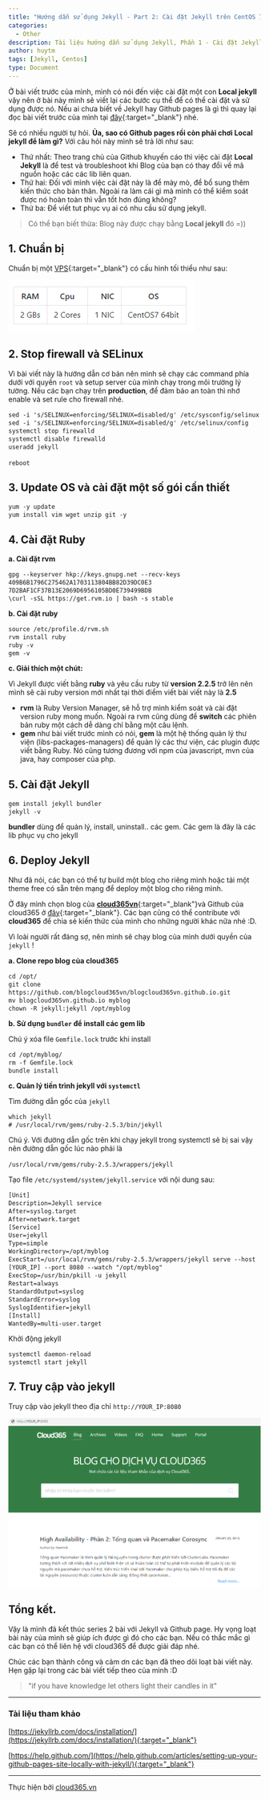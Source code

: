 ```yaml
---
title: "Hướng dẫn sử dụng Jekyll - Part 2: Cài đặt Jekyll trên CentOS 7"
categories:
  - Other
description: Tài liệu hướng dẫn sử dụng Jekyll, Phần 1 - Cài đặt Jekyll trên CentOS 7
author: huytm
tags: [Jekyll, Centos]
type: Document
---
```


Ở bài viết trước của mình, mình có nói đến việc cài đặt một con **Local jekyll** vậy nên ở bài này mình sẽ viết lại các bước cụ thể để có thể cài đặt và sử dụng được nó. Nếu ai chưa biết về Jekyll hay Github pages là gì thì quay lại đọc bài viết trước của mình tại [đây](https://blog.cloud365.vn/other/huong-dan-su-dung-Jekyll-Part1-Github-pages/){:target="_blank"} nhé. 

Sẽ có nhiều người tự hỏi. __Ủa, sao có Github pages rồi còn phải chơi **Local jekyll** để làm gì?__ Với câu hỏi này mình sẽ trả lời như sau: 
- Thứ nhất: Theo trang chủ của Github khuyến cáo thì việc cài đặt __Local Jekyll__ là để test và troubleshoot khi Blog của bạn có thay đổi về mã nguồn hoặc các các lib liên quan.
- Thứ hai: Đối với mình việc cài đặt này là để mày mò, để bổ sung thêm kiến thức cho bản thân. Ngoài ra làm cái gì mà mình có thể kiểm soát được nó hoàn toàn thì vẫn tốt hơn đúng không?
- Thứ ba: Để viết tut phục vụ ai có nhu cầu sử dụng jekyll.

> Có thể bạn biết thừa: Blog này được chạy bằng **Local jekyll** đó =))

## 1. Chuẩn bị

Chuẩn bị một [VPS](https://cloud365.vn/){:target="_blank"} có cấu hình tối thiểu như sau:

![](/images/img-jekyll/image1.png)

## 2. Stop firewall và SELinux

Vì bài viết này là hướng dẫn cơ bản nên mình sẽ chạy các command phía dưới với quyền `root` và setup server của mình chạy trong môi trường lý tường. Nếu các bạn chạy trên __production__, để đảm bảo an toàn thì nhớ enable và set rule cho firewall nhé.

```
sed -i 's/SELINUX=enforcing/SELINUX=disabled/g' /etc/sysconfig/selinux
sed -i 's/SELINUX=enforcing/SELINUX=disabled/g' /etc/selinux/config
systemctl stop firewalld
systemctl disable firewalld
useradd jekyll

reboot
```

## 3. Update OS và cài đặt một số gói cần thiết

```
yum -y update
yum install vim wget unzip git -y
```

## 4. Cài đặt Ruby

__a. Cài đặt rvm__
```
gpg --keyserver hkp://keys.gnupg.net --recv-keys 409B6B1796C275462A1703113804BB82D39DC0E3 7D2BAF1CF37B13E2069D6956105BD0E739499BDB
\curl -sSL https://get.rvm.io | bash -s stable
```
__b. Cài đặt ruby__

```
source /etc/profile.d/rvm.sh
rvm install ruby
ruby -v
gem -v
```

__c. Giải thích một chút:__

Vì Jekyll được viết bằng __ruby__ và yêu cầu ruby từ __version 2.2.5__ trở lên nên mình sẽ cài ruby version mới nhất tại thời điểm viết bài viết này là __2.5__
- **rvm** là Ruby Version Manager, sẽ hỗ trợ mình kiểm soát và cài đặt version ruby mong muốn. Ngoài ra rvm cũng dùng để **switch** các phiên bản ruby một cách dễ dàng chỉ bằng một câu lệnh.
- **gem** như bài viết trước mình có nói, __gem__ là một hệ thống quản lý thư viện (libs-packages-managers) để quản lý các thư viện, các plugin được viết bằng Ruby. Nó cũng tương đương với npm của javascript, mvn của java, hay composer của php.

## 5. Cài đặt Jekyll

```
gem install jekyll bundler
jekyll -v
```

__bundler__ dùng để quản lý, install, uninstall.. các gem. Các gem là đây là các lib phục vụ cho jekyll 


## 6. Deploy Jekyll

Như đã nói, các bạn có thể tự build một blog cho riêng mình hoặc tải một theme free có sẵn trên mạng để deploy một blog cho riêng mình.

Ở đây mình chọn blog của [__cloud365vn__](https://cloud365.vn){:target="_blank"}và Github của cloud365 ở [đây](https://github.com/blogcloud365vn/blogcloud365vn.github.io){:target="_blank"}. Các bạn cũng có thể contribute với __cloud365__ để chia sẻ kiến thức của mình cho những người khác nữa nhé :D.  

Vì loài người rất đáng sợ, nên mình sẽ chạy blog của mình dưới quyền của `jekyll` !

**a. Clone repo blog của cloud365**
```
cd /opt/
git clone https://github.com/blogcloud365vn/blogcloud365vn.github.io.git
mv blogcloud365vn.github.io myblog
chown -R jekyll:jekyll /opt/myblog
```

__b. Sử dụng `bundler` để install các gem lib__

Chú ý xóa file `Gemfile.lock` trước khi install

```
cd /opt/myblog/
rm -f Gemfile.lock
bundle install
```


__c. Quản lý tiến trình jekyll với `systemctl`__

Tìm đường dẫn gốc của `jekyll`

```
which jekyll
# /usr/local/rvm/gems/ruby-2.5.3/bin/jekyll
```

Chú ý. Với đường dẫn gốc trên khi chạy jekyll trong systemctl sẽ bị sai vậy nên đường dẫn gốc lúc nào phải là 

`/usr/local/rvm/gems/ruby-2.5.3/wrappers/jekyll`

Tạo file `/etc/systemd/system/jekyll.service` với nội dung sau:

```
[Unit]
Description=Jekyll service
After=syslog.target
After=network.target
[Service]
User=jekyll
Type=simple
WorkingDirectory=/opt/myblog
ExecStart=/usr/local/rvm/gems/ruby-2.5.3/wrappers/jekyll serve --host [YOUR_IP] --port 8080 --watch "/opt/myblog"
ExecStop=/usr/bin/pkill -u jekyll
Restart=always
StandardOutput=syslog
StandardError=syslog
SyslogIdentifier=jekyll
[Install]
WantedBy=multi-user.target
```

Khởi động jekyll

```
systemctl daemon-reload
systemctl start jekyll
```

## 7. Truy cập vào jekyll

Truy cập vào jekyll theo địa chỉ  `http://YOUR_IP:8080`

![Image done](https://github.com/huytm/How-to-Jekyll/blob/master/images/blogcloud365-jekyll.png?raw=true)

## Tổng kết.

Vậy là mình đã kết thúc series 2 bài với Jekyll và Github page. Hy vọng loạt bài này của mình sẽ giúp ích được gì đó cho các bạn. Nếu có thắc mắc gì các bạn có thể liên hệ với cloud365 để được giải đáp nhé.

Chúc các bạn thành công và cảm ơn các bạn đã theo dõi loạt bài viết này. Hẹn gặp lại trong các bài viết tiếp theo của mình :D

>"if you have knowledge let others light their candles in it"

---

### Tài liệu tham khảo

[https://jekyllrb.com/docs/installation/](https://jekyllrb.com/docs/installation/){:target="_blank"}

[https://help.github.com/](https://help.github.com/articles/setting-up-your-github-pages-site-locally-with-jekyll/){:target="_blank"}

---

Thực hiện bởi [cloud365.vn](https://cloud365.vn/)
